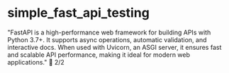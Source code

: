 # simple_fast_api_testing
"FastAPI is a high-performance web framework for building APIs with Python 3.7+. It supports async operations, automatic validation, and interactive docs. When used with Uvicorn, an ASGI server, it ensures fast and scalable API performance, making it ideal for modern web applications." 🚀   2/2
